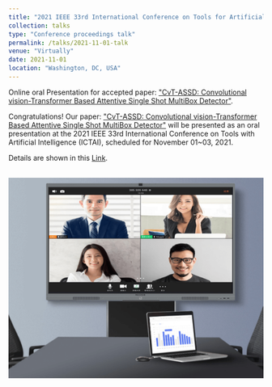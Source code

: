 ```yaml
---
title: "2021 IEEE 33rd International Conference on Tools for Artificial Intelligence (ICTAI)"
collection: talks
type: "Conference proceedings talk"
permalink: /talks/2021-11-01-talk
venue: "Virtually"
date: 2021-11-01
location: "Washington, DC, USA"
---
```


Online oral Presentation for accepted paper: ["CvT-ASSD: Convolutional vision-Transformer Based Attentive Single Shot MultiBox Detector"](https://ieeexplore.ieee.org/document/9643376).

Congratulations! Our paper: ["CvT-ASSD: Convolutional vision-Transformer Based Attentive Single Shot MultiBox Detector"](https://ieeexplore.ieee.org/document/9643376) will be presented as an oral presentation at the 2021 IEEE 33rd International Conference on Tools with Artificial Intelligence (ICTAI), scheduled for November 01~03, 2021.

Details are shown in this [Link](https://ictai.computer.org/2021/).

<br/><img src='/images/conference talk/online.PNG'>